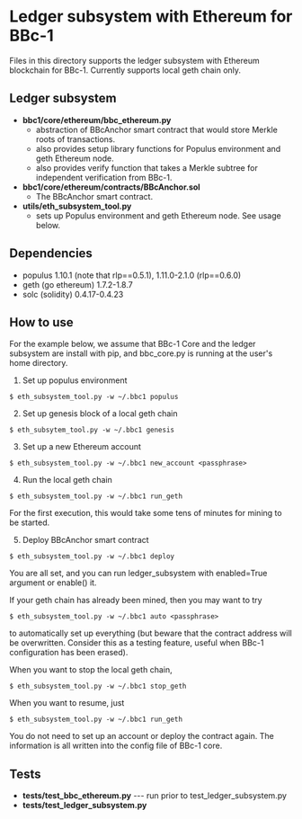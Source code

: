 Ledger subsystem with Ethereum for BBc-1
===
Files in this directory supports the ledger subsystem with Ethereum blockchain for BBc-1.
Currently supports local geth chain only.

## Ledger subsystem
* **bbc1/core/ethereum/bbc_ethereum.py**
  * abstraction of BBcAnchor smart contract that would store Merkle roots of transactions.
  * also provides setup library functions for Populus environment and geth Ethereum node.
  * also provides verify function that takes a Merkle subtree for independent verification from BBc-1.
* **bbc1/core/ethereum/contracts/BBcAnchor.sol**
  * The BBcAnchor smart contract.
* **utils/eth_subsystem_tool.py**
  * sets up Populus environment and geth Ethereum node. See usage below.

## Dependencies
* populus 1.10.1 (note that rlp==0.5.1), 1.11.0-2.1.0 (rlp==0.6.0)
* geth (go ethereum) 1.7.2-1.8.7
* solc (solidity) 0.4.17-0.4.23

## How to use
For the example below, we assume that BBc-1 Core and the ledger subsystem are install with pip, and bbc_core.py is running at the user's home directory.

1. Set up populus environment
```
$ eth_subsystem_tool.py -w ~/.bbc1 populus
```
2. Set up genesis block of a local geth chain
```
$ eth_subsytem_tool.py -w ~/.bbc1 genesis
```
3. Set up a new Ethereum account
```
$ eth_subsystem_tool.py -w ~/.bbc1 new_account <passphrase>
```
4. Run the local geth chain
```
$ eth_subsystem_tool.py -w ~/.bbc1 run_geth
```
For the first execution, this would take some tens of minutes for mining to be started.

5. Deploy BBcAnchor smart contract
```
$ eth_subsystem_tool.py -w ~/.bbc1 deploy
```

You are all set, and you can run ledger_subsystem with enabled=True argument or enable() it.

If your geth chain has already been mined, then you may want to try
```
$ eth_subsystem_tool.py -w ~/.bbc1 auto <passphrase>
```
to automatically set up everything (but beware that the contract address will be overwritten. Consider this as a testing feature, useful when BBc-1 configuration has been erased).

When you want to stop the local geth chain,
```
$ eth_subsystem_tool.py -w ~/.bbc1 stop_geth
```
When you want to resume, just
```
$ eth_subsystem_tool.py -w ~/.bbc1 run_geth
```
You do not need to set up an account or deploy the contract again.
The information is all written into the config file of BBc-1 core.

## Tests
* **tests/test_bbc_ethereum.py** --- run prior to test_ledger_subsystem.py
* **tests/test_ledger_subsystem.py**

